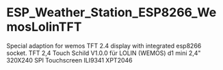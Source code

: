# ESP_Weather_Station_ESP8266_WemosLolinTFT
Special adaption for wemos TFT 2.4 display with integrated esp8266 socket.
TFT 2,4 Touch Schild V1.0.0 für LOLIN (WEMOS) d1 mini 2,4" 320X240 SPI Touchscreen ILI9341 XPT2046
